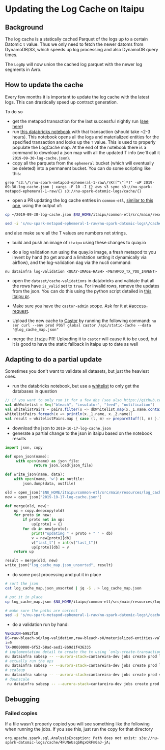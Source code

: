 # Updating the Log Cache on Itaipu

## Background

The log cache is a statically cached Parquet of the logs up to a certain Datomic `t` value.
Thus we only need to fetch the newer datoms from DynamoDB/S3, which speeds up log processing and also DynamoDB query times.

The `LogOp` will now union the cached log parquet with the newer log segments in Avro.

## How to update the cache

Every few months it is important to update the log cache with the latest logs.
This can drastically speed up contract generation.

To do so
 - get the metapod transaction for the last successful nightly run ([see here](monitoring_nightly_run.md#finding-the-transaction-id))
 - run [this databricks notebook](https://nubank.cloud.databricks.com/#notebook/231312) with that transaction (should take ~2-3 hours). This notebook opens all the logs and materialized entities for the specified transaction and looks up the `T` value. This is used to properly populate the LogCache map. At the end of the notebook there is a command to download a json map with all the updated T info (we'll call it `2019-09-30-log-cache.json`).
 - copy all the parquets from the `ephemeral` bucket (which will eventually be deleted) into a permanent bucket. You can do some scripting like this:

```
grep "s3:\/\/nu-spark-metapod-ephemeral-1-raw\/\K([^\"]*)" -oP 2019-09-30-log-cache.json | xargs -P 10 -I {} aws s3 sync s3://nu-spark-metapod-ephemeral-1-raw/{} s3://nu-spark-datomic-logs/cache/{}
```

 - open a PR updating the log cache entries in `common-etl`, [similar to this one](https://github.com/nubank/itaipu/pull/6756), using the output of:

```bash
cp ~/2019-09-30-log-cache.json $NU_HOME/itaipu/common-etl/src/main/resources/log_cache_map.json

sed -i 's/nu-spark-metapod-ephemeral-1-raw/nu-spark-datomic-logs\/cache/g' $NU_HOME/itaipu/common-etl/src/main/resources/log_cache_map.json
```

and also make sure all the T values are numbers not strings.

 - build and push an image of `itaipu` using these changes to quay.io

 - do a log validation run using the quay.io image, a fresh metapod tx you invent by hand (to get around a limitation setting it dynamically via airflow), and the log-validation dag via the nucli command:

 ```
 nu datainfra log-validation <QUAY-IMAGE-HASH> <METAPOD_TX_YOU_INVENT>
 ```

 - open the `dataset/cache-validations` in databricks and validate that all the rows have `is_valid` set to `true`. For invalid rows, remove the updates from the json. You can do this using the python script detailed in [this itaipu pr](https://github.com/nubank/itaipu/pull/9129).

 - Make sure you have the `castor-admin` scope. Ask for it at [#access-request](https://nubank.slack.com/archives/C0D3XC9Q8).

 - Upload the new cache to [Castor](https://github.com/nubank/castor/) by running the following command:
 ```nu ser curl --env prod POST global castor /api/static-cache --data "@log_cache_map.json"```

 - merge the `itaipu` PR! Uploading it to `castor` will cause it to be used, but it is good to have the static fallback in itaipu up to date as well

## Adapting to do a partial update

Sometimes you don't want to validate all datasets, but just the heaviest ones.

- run the databricks notebook, but use a [whitelist](https://nubank.cloud.databricks.com/#notebook/231312/command/1689228) to only get the databases in question

```scala
// if you want to only run it for a few dbs (see also https://github.com/nubank/itaipu/pull/7031)
val dbWhitelist = Seq("bleach", "insulator", "feed", "notification")
val whitelistPairs = pairs.filter(x => dbWhitelist.map(x._1.name.contains(_)).foldLeft(false)(_ || _))
whitelistPairs.foreach(x => println(x._1.name, x._2.name))
val result = whitelistPairs.map { case (l, m) => prepareStuff(l, m) }.toSeq
```

- download the json to `2019-10-17-log-cache.json`
- generate a partial change to the json in itaipu based on the notebook results

```python
import json, copy

def open_json(name):
     with open(name) as json_file:
             return json.load(json_file)

def write_json(name, data):
    with open(name, 'w') as outfile:
        json.dump(data, outfile)

old = open_json("$NU_HOME/itaipu/common-etl/src/main/resources/log_cache_map.json")
new = open_json("2019-10-17-log-cache.json")

def merge(old, new):
    up = copy.deepcopy(old)
    for proto in new:
        if proto not in up:
            up[proto] = {}
        for db in new[proto]:
            print("updating " + proto + " " + db)
            v = new[proto][db]
            v["last_t"] = int(v["last_t"])
            up[proto][db] = v
    return up

result = merge(old, new)
write_json("log_cache_map.json_unsorted", result)
```

- do some post processing and put it in place
```bash
# sort the json
cat log_cache_map.json_unsorted | jq -S . > log_cache_map.json

# put it in place
cp log_cache_map.json $NU_HOME/itaipu/common-etl/src/main/resources/log_cache_map.json

# make sure the paths are correct
sed -i 's/nu-spark-metapod-ephemeral-1-raw/nu-spark-datomic-logs\/cache/g' $NU_HOME/itaipu/common-etl/src/main/resources/log_cache_map.json
```

- do a validation run by hand:
```bash
VERSION=6983f18
DS=raw-bleach-s0/log-validation,raw-bleach-s0/materialized-entities-validation
i=0
TX=00000000-6f53-58ad-aed1-8b9d1f436335
# implementation detail to create the tx using `only-create-transaction` flag. It won't run any ops.
nu datainfra sabesp -- --aurora-stack=cantareira-dev jobs create prod log-validator-$i --filename log-validator-cli --job-version "itaipu=$VERSION" DRIVER_MEMORY_JAVA=20G ITAIPU_NAME=log-validator-$i DRIVER_MEMORY=23622320128 EXECUTOR_MEMORY=26843545600 CORES=1000 METAPOD_ENVIRONMENT=prod ARGS=s3a://nu-spark-metapod-ephemeral-1___--filter-by-name___${DS}___--version___${VERSION}___--transaction=${TX}___--only-create-transaction___true COUNTRY=br ZK_MASTER=zk://cantareira-zookeeper.nubank.com.br:2181/cantareira-stable
# actually run the ops
nu datainfra sabesp -- --aurora-stack=cantareira-dev jobs create prod log-validator-$i --filename log-validator-cli --job-version "itaipu=$VERSION" DRIVER_MEMORY_JAVA=20G ITAIPU_NAME=log-validator-$i DRIVER_MEMORY=23622320128 EXECUTOR_MEMORY=26843545600 CORES=1000 METAPOD_ENVIRONMENT=prod ARGS=s3a://nu-spark-metapod-ephemeral-1___--filter-by-name___${DS}___--version___${VERSION}___--transaction=${TX}___--include-aggregate___true COUNTRY=br ZK_MASTER=zk://cantareira-zookeeper.nubank.com.br:2181/cantareira-stable
# scaleup
nu datainfra sabesp -- --aurora-stack=cantareira-dev jobs create prod scale-ec2-log-validator-$i NODE_COUNT=150 SLAVE_TYPE=log-validator-$i INSTANCE_TYPE=r4.xlarge --filename scale-ec2 --job-version="scale_cluster=308ce8e"
# downscale
 nu datainfra sabesp -- --aurora-stack=cantareira-dev jobs create prod downscale-ec2-log-validator-$i SLAVE_TYPE=log-validator-$i --filename scale-ec2 --job-version="scale_cluster=308ce8e"
```

## Debugging
### Failed copies
If a file wasn't properly copied you will see something like the following when running the jobs. If you see this, just run the copy for that directory

```
org.apache.spark.sql.AnalysisException: Path does not exist: s3a://nu-spark-datomic-logs/cache/4FUNeUsqSRqxORFm0aJ-jA;
```
